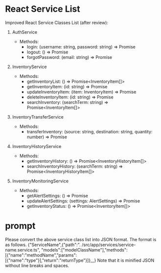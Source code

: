# React Service List
Improved React Service Classes List (after review):

1. AuthService
   - Methods:
     - login: (username: string, password: string) => Promise<void>
     - logout: () => Promise<void>
     - forgotPassword: (email: string) => Promise<void>

2. InventoryService
   - Methods:
     - getInventoryList: () => Promise<InventoryItem[]>
     - getInventoryItem: (id: string) => Promise<InventoryItem>
     - updateInventoryItem: (item: InventoryItem) => Promise<void>
     - deleteInventoryItem: (id: string) => Promise<void>
     - searchInventory: (searchTerm: string) => Promise<InventoryItem[]>

3. InventoryTransferService
   - Methods:
     - transferInventory: (source: string, destination: string, quantity: number) => Promise<void>

4. InventoryHistoryService
   - Methods:
     - getInventoryHistory: () => Promise<InventoryHistoryItem[]>
     - searchInventoryHistory: (searchTerm: string) => Promise<InventoryHistoryItem[]>

5. InventoryMonitoringService
   - Methods:
     - getAlertSettings: () => Promise<AlertSettings>
     - updateAlertSettings: (settings: AlertSettings) => Promise<void>
     - getInventoryStatus: () => Promise<InventoryItem[]>

# prompt
Please convert the above service class list into JSON format.
The format is as follows.
{"ServiceName",{"path":". /src/app/services/service-name.service.ts", "models":["modelClassName"],"methods":[{"name":"methodName","params":[{"name":"type"}],"return":"returnType<genericType>"}]},,,}
Note that it is minified JSON without line breaks and spaces.
